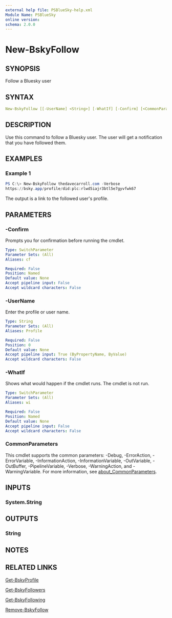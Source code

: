 ```yaml
---
external help file: PSBlueSky-help.xml
Module Name: PSBlueSky
online version:
schema: 2.0.0
---
```


# New-BskyFollow

## SYNOPSIS

Follow a Bluesky user

## SYNTAX

```yaml
New-BskyFollow [[-UserName] <String>] [-WhatIf] [-Confirm] [<CommonParameters>]
```

## DESCRIPTION

Use this command to follow a Bluesky user. The user will get a notification that you have followed them.

## EXAMPLES

### Example 1

```powershell
PS C:\> New-BskyFollow thedavecarroll.com -Verbose
https://bsky.app/profile/did:plc:rlwd5iajr3btl5e7gyvfwk67
```

The output is a link to the followed user's profile.

## PARAMETERS

### -Confirm

Prompts you for confirmation before running the cmdlet.

```yaml
Type: SwitchParameter
Parameter Sets: (All)
Aliases: cf

Required: False
Position: Named
Default value: None
Accept pipeline input: False
Accept wildcard characters: False
```

### -UserName

Enter the profile or user name.

```yaml
Type: String
Parameter Sets: (All)
Aliases: Profile

Required: False
Position: 0
Default value: None
Accept pipeline input: True (ByPropertyName, ByValue)
Accept wildcard characters: False
```

### -WhatIf

Shows what would happen if the cmdlet runs.
The cmdlet is not run.

```yaml
Type: SwitchParameter
Parameter Sets: (All)
Aliases: wi

Required: False
Position: Named
Default value: None
Accept pipeline input: False
Accept wildcard characters: False
```

### CommonParameters

This cmdlet supports the common parameters: -Debug, -ErrorAction, -ErrorVariable, -InformationAction, -InformationVariable, -OutVariable, -OutBuffer, -PipelineVariable, -Verbose, -WarningAction, and -WarningVariable. For more information, see [about_CommonParameters](http://go.microsoft.com/fwlink/?LinkID=113216).

## INPUTS

### System.String

## OUTPUTS

### String

## NOTES

## RELATED LINKS

[Get-BskyProfile](Get-BskyProfile.md)

[Get-BskyFollowers](Get-BskyFollowers.md)

[Get-BskyFollowing](Get-BskyFollowing.md)

[Remove-BskyFollow](Remove-BskyFollow.md)